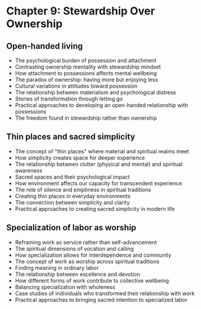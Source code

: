 # Chapter 9: Stewardship Over Ownership

## Open-handed living
- The psychological burden of possession and attachment
- Contrasting ownership mentality with stewardship mindset
- How attachment to possessions affects mental wellbeing
- The paradox of ownership: having more but enjoying less
- Cultural variations in attitudes toward possession
- The relationship between materialism and psychological distress
- Stories of transformation through letting go
- Practical approaches to developing an open-handed relationship with possessions
- The freedom found in stewardship rather than ownership

## Thin places and sacred simplicity
- The concept of "thin places" where material and spiritual realms meet
- How simplicity creates space for deeper experience
- The relationship between clutter (physical and mental) and spiritual awareness
- Sacred spaces and their psychological impact
- How environment affects our capacity for transcendent experience
- The role of silence and emptiness in spiritual traditions
- Creating thin places in everyday environments
- The connection between simplicity and clarity
- Practical approaches to creating sacred simplicity in modern life

## Specialization of labor as worship
- Reframing work as service rather than self-advancement
- The spiritual dimensions of vocation and calling
- How specialization allows for interdependence and community
- The concept of work as worship across spiritual traditions
- Finding meaning in ordinary labor
- The relationship between excellence and devotion
- How different forms of work contribute to collective wellbeing
- Balancing specialization with wholeness
- Case studies of individuals who transformed their relationship with work
- Practical approaches to bringing sacred intention to specialized labor
